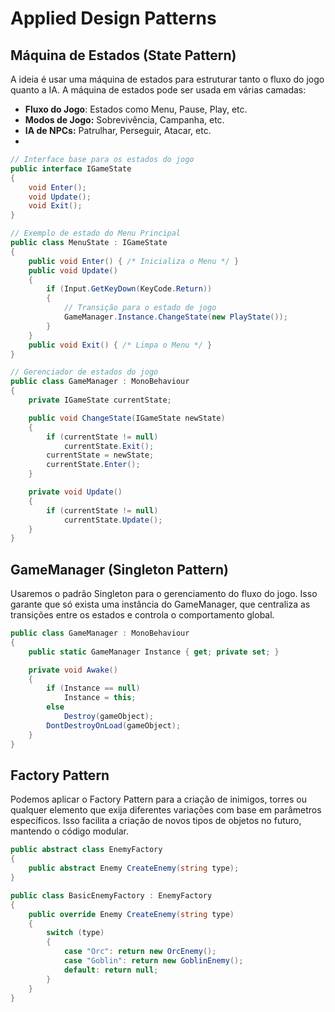 # Applied Design Patterns

## Máquina de Estados (State Pattern) 

A ideia é usar uma máquina de estados para estruturar tanto o fluxo do jogo quanto a IA. A máquina de estados pode ser usada em várias camadas:

* **Fluxo do Jogo**: Estados como Menu, Pause, Play, etc.
* **Modos de Jogo:** Sobrevivência, Campanha, etc.
* **IA de NPCs:** Patrulhar, Perseguir, Atacar, etc.
* 
```c#
// Interface base para os estados do jogo
public interface IGameState
{
    void Enter();
    void Update();
    void Exit();
}

// Exemplo de estado do Menu Principal
public class MenuState : IGameState
{
    public void Enter() { /* Inicializa o Menu */ }
    public void Update() 
    {
        if (Input.GetKeyDown(KeyCode.Return)) 
        {
            // Transição para o estado de jogo
            GameManager.Instance.ChangeState(new PlayState());
        }
    }
    public void Exit() { /* Limpa o Menu */ }
}

// Gerenciador de estados do jogo
public class GameManager : MonoBehaviour
{
    private IGameState currentState;

    public void ChangeState(IGameState newState)
    {
        if (currentState != null)
            currentState.Exit();
        currentState = newState;
        currentState.Enter();
    }

    private void Update() 
    {
        if (currentState != null)
            currentState.Update();
    }
}

```


## GameManager (Singleton Pattern)
Usaremos o padrão Singleton para o gerenciamento do fluxo do jogo. Isso garante que só exista uma instância do GameManager, que centraliza as transições entre os estados e controla o comportamento global.


```c#
public class GameManager : MonoBehaviour
{
    public static GameManager Instance { get; private set; }

    private void Awake()
    {
        if (Instance == null)
            Instance = this;
        else
            Destroy(gameObject);
        DontDestroyOnLoad(gameObject);
    }
}

```

## Factory Pattern

Podemos aplicar o Factory Pattern para a criação de inimigos, torres ou qualquer elemento que exija diferentes variações com base em parâmetros específicos. Isso facilita a criação de novos tipos de objetos no futuro, mantendo o código modular.

```c#
public abstract class EnemyFactory
{
    public abstract Enemy CreateEnemy(string type);
}

public class BasicEnemyFactory : EnemyFactory
{
    public override Enemy CreateEnemy(string type)
    {
        switch (type)
        {
            case "Orc": return new OrcEnemy();
            case "Goblin": return new GoblinEnemy();
            default: return null;
        }
    }
}

```